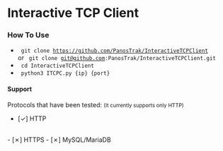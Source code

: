 # Interactive TCP Client

### How To Use
- <code> git clone https://github.com/PanosTrak/InteractiveTCPClient </code>
  or
  <code> git clone git@github.com:PanosTrak/InteractiveTCPClient.git </code>
- <code> cd InteractiveTCPClient </code>
- <code> python3 ITCPC.py {ip} {port} </code>

#### Support
Protocols that have been tested:
<small>(It currently supports only HTTP)</small>
- [✓] HTTP
<br/>
- [✗] HTTPS
- [✗] MySQL/MariaDB
